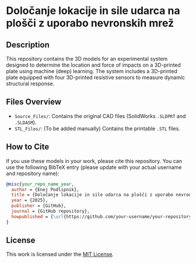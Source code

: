 # Določanje lokacije in sile udarca na plošči z uporabo nevronskih mrež

## Description

This repository contains the 3D models for an experimental system designed to determine the location and force of impacts on a 3D-printed plate using machine (deep) learning. The system includes a 3D-printed plate equipped with four 3D-printed resistive sensors to measure dynamic structural response.

## Files Overview

*   `Source_Files/`: Contains the original CAD files (SolidWorks `.SLDPRT` and `.SLDASM`).
*   `STL_Files/`: (To be added manually) Contains the printable `.STL` files.

## How to Cite

If you use these models in your work, please cite this repository. You can use the following BibTeX entry (please update with your actual username and repository name):

```bibtex
@misc{your_repo_name_year,
  author = {Enej Podlipnik},
  title = {Določanje lokacije in sile udarca na plošči z uporabo nevronskih mrež},
  year = {2025},
  publisher = {GitHub},
  journal = {GitHub repository},
  howpublished = {\url{https://github.com/your-username/your-repository-name}}
}
```

## License

This work is licensed under the [MIT License](LICENSE). 